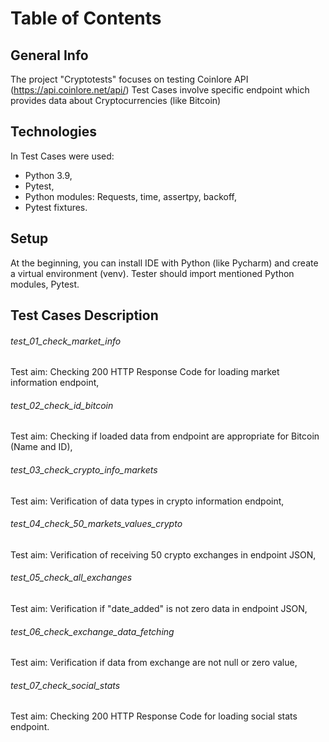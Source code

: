 # Table of Contents

## General Info
The project "Cryptotests" focuses on testing Coinlore API (https://api.coinlore.net/api/)
Test Cases involve specific endpoint which provides data about Cryptocurrencies (like Bitcoin)

## Technologies
In Test Cases were used: 
- Python 3.9,
- Pytest,
- Python modules: Requests, time, assertpy, backoff,
- Pytest fixtures.

## Setup
At the beginning, you can install IDE with Python (like Pycharm) and create a virtual environment (venv). Tester should import mentioned Python modules, Pytest. 

## Test Cases Description

###### test_01_check_market_info
Test aim: Checking 200 HTTP Response Code for loading market information endpoint,
###### test_02_check_id_bitcoin
Test aim: Checking if loaded data from endpoint are appropriate for Bitcoin (Name and ID),
###### test_03_check_crypto_info_markets
Test aim: Verification of data types in crypto information endpoint,
###### test_04_check_50_markets_values_crypto
Test aim: Verification of receiving 50 crypto exchanges in endpoint JSON,
######  test_05_check_all_exchanges
Test aim: Verification if "date_added" is not zero data in endpoint JSON,
###### test_06_check_exchange_data_fetching
Test aim: Verification if data from exchange are not null or zero value,
###### test_07_check_social_stats
Test aim: Checking 200 HTTP Response Code for loading social stats endpoint.

